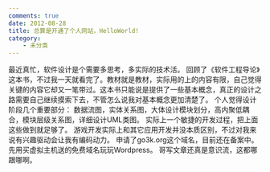 ```yaml
---
comments: true
date: 2012-08-28
title: 总算是开通了个人网站，HelloWorld!
category:
    - 未分类
---
```

最近真忙，软件设计是个需要多思考，多实际的技术活。
回顾了《软件工程导论》这本书，不过我一天就看完了。教材就是教材，实际用的上的内容有限，自己觉得关键的内容它却又一笔带过。这本书只能说是提供了一些基本概念，真正的设计之路需要自己继续摸索下去，不管怎么说我对基本概念更加清楚了。
个人觉得设计阶段几个重要部分：
数据流图，实体关系图，大体设计模块划分，高内聚低耦合，模块层级关系图，详细设计UML类图。
实际上一个敏捷的开发过程，把上面这些做到就足够了。
游戏开发实际上和其它应用开发并没本质区别，不过对我来说有兴趣驱动会让我有编码动力。
申请了go3k.org这个域名，目前还在备案中。先用买虚拟主机送的免费域名玩玩Wordpress。
哥写文章还真是意识流，这都哪跟哪啊。

